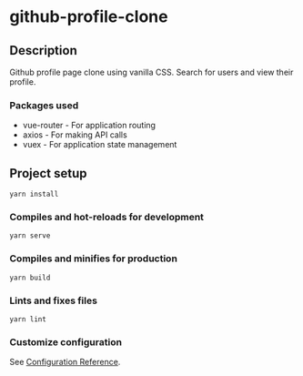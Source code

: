 # github-profile-clone

## Description
Github profile page clone using vanilla CSS. Search for users and view their profile.

### Packages used

- vue-router - For application routing
- axios - For making API calls
- vuex - For application state management



## Project setup
```
yarn install
```

### Compiles and hot-reloads for development
```
yarn serve
```

### Compiles and minifies for production
```
yarn build
```

### Lints and fixes files
```
yarn lint
```

### Customize configuration
See [Configuration Reference](https://cli.vuejs.org/config/).
